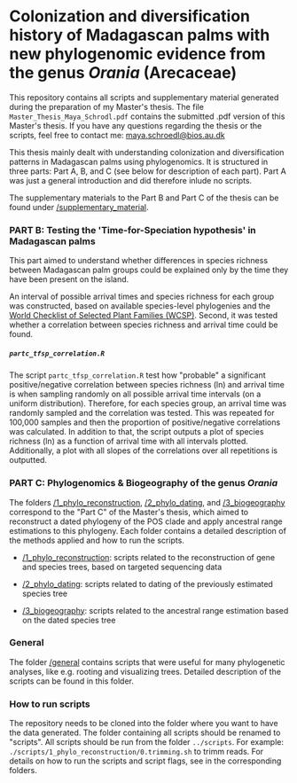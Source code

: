 # Colonization and diversification history of Madagascan palms with new phylogenomic evidence from the genus *Orania* (Arecaceae)


This repository contains all scripts and supplementary material generated during the preparation of my Master's thesis. The file `Master_Thesis_Maya_Schrodl.pdf` contains the submitted .pdf version of this Master's thesis. If you have any questions regarding the thesis or the scripts, feel free to contact me: [maya.schroedl@bios.au.dk](mailto:maya.schroedl@bios.au.dk)


This thesis mainly dealt with understanding colonization and diversification patterns in Madagascan palms using phylogenomics. It is structured in three parts: Part A, B, and C (see below for description of each part). Part A was just a general introduction and did therefore inlude no scripts.


The supplementary materials to the Part B and Part C of the thesis can be found under [/supplementary_material](./supplementary_material).


### PART B: Testing the 'Time-for-Speciation hypothesis' in Madagascan palms
This part aimed to understand whether differences in species richness between Madagascan palm groups could be explained only by the time they have been present on the island. 

An interval of possible arrival times and species richness for each group was constructed, based on available species-level phylogenies and the [World Checklist of Selected Plant Families (WCSP)](https://wcsp.science.kew.org/qsearch.do). Second, it was tested whether a correlation between species richness and arrival time could be found.

##### **`partc_tfsp_correlation.R`**
The script `partc_tfsp_correlation.R` test how "probable" a significant positive/negative correlation between species richness (ln) and arrival time is when sampling randomly on all possible arrival time intervals (on a uniform distribution). Therefore, for each species group, an arrival time was randomly sampled and the correlation was tested. This was repeated for 100,000 samples and then the proportion of positive/negative correlations was calculated. In addition to that, the script outputs a plot of species richness (ln) as a function of arrival time with all intervals plotted. Additionally, a plot with all slopes of the correlations over all repetitions is outputted.

### PART C: Phylogenomics & Biogeography of the genus *Orania*

The folders [/1_phylo_reconstruction](./1_phylo_reconstruction), [/2_phylo_dating](./2_phylo_dating), and [/3_biogeography](./3_biogeography) correspond to the "Part C" of the Master's thesis, which aimed to reconstruct a dated phylogeny of the POS clade and apply  ancestral range estimations to this phylogeny. Each folder contains a detailed description of the methods applied and how to run the scripts.

* [/1_phylo_reconstruction](./1_phylo_reconstruction): scripts related to the reconstruction of gene and species trees, based on targeted sequencing data

* [/2_phylo_dating](./2_phylo_dating): scripts related to dating of the previously estimated species tree

* [/3_biogeography](./3_biogeography): scripts related to the ancestral range estimation based on the dated species tree

### General
The folder [/general](./general) contains scripts that were useful for many phylogenetic analyses, like e.g. rooting and visualizing trees. Detailed description of the scripts can be found in this folder.

### How to run scripts
The repository needs to be cloned into the folder where you want to have the data generated. The folder containing all scripts should be renamed to "scripts".
All scripts should be run from the folder `../scripts`. For example: `./scripts/1_phylo_reconstruction/0.trimming.sh` to trimm reads. For details on how to run the scripts and script flags, see in the corresponding folders.